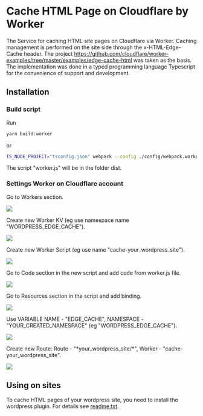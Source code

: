 # Cache HTML Page on Cloudflare by Worker

The Service for caching HTML site pages on Cloudflare via Worker. Caching management is performed on the site side through the x-HTML-Edge-Cache header. The project https://github.com/cloudflare/worker-examples/tree/master/examples/edge-cache-html was taken as the basis. The implementation was done in a typed programming language Typescript for the convenience of support and development.

## Installation

### Build script

Run

```sh
yarn build:worker
```

or

```sh
TS_NODE_PROJECT="tsconfig.json" webpack --config ./config/webpack.worker.ts
```

The script "worker.js" will be in the folder dist.

### Settings Worker on Cloudflare account

Go to Workers section.

![](images/cf-main-page.png)

Create new Worker KV (eg use namespace name "WORDPRESS_EDGE_CACHE").

![](images/cf-workers-main-page-min.png)

Create new Worker Script (eg use name "cache-your_wordpress_site").

![](images/cf-workers-scripts-page-min.png)

Go to Code section in the new script and add code from worker.js file.

![](images/cf-workers-scripts-resources-code-page-min.png)

Go to Resources section in the script and add binding.

![](images/cf-workers-scripts-resources-page-min.png)

Use VARIABLE NAME - "EDGE_CACHE", NAMESPACE - "YOUR_CREATED_NAMESPACE" (eg "WORDPRESS_EDGE_CACHE").

![](images/cf-workers-scripts-resources-add-page-min.png)

Create new Route: Route - "\*your_wordpress_site/\*", Worker - "cache-your_wordpress_site".

![](images/cf-workers-add-route-page-min.png)

## Using on sites

To cache HTML pages of your wordpress site, you need to install the wordpress plugin. For details see [readme.txt](page-cache-on-cloudflare-wp-plugin/readme.txt).

